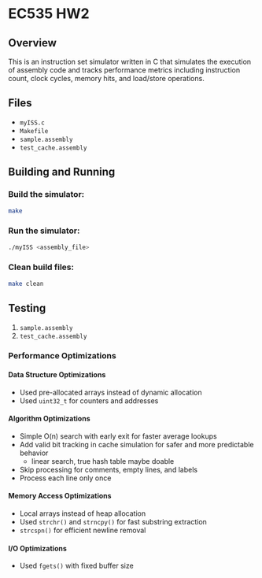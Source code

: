 # EC535 HW2

## Overview
This is an instruction set simulator written in C that simulates the execution of assembly code and tracks performance metrics including instruction count, clock cycles, memory hits, and load/store operations.

## Files
- `myISS.c`
- `Makefile`
- `sample.assembly`
- `test_cache.assembly`

## Building and Running

### Build the simulator:
```bash
make
```

### Run the simulator:
```bash
./myISS <assembly_file>
```

### Clean build files:
```bash
make clean
```

## Testing
1. `sample.assembly`
2. `test_cache.assembly`

### Performance Optimizations

#### Data Structure Optimizations
- Used pre-allocated arrays instead of dynamic allocation
- Used `uint32_t` for counters and addresses

#### Algorithm Optimizations
- Simple O(n) search with early exit for faster average lookups
- Add valid bit tracking in cache simulation for safer and more predictable behavior  
    - linear search, true hash table maybe doable
- Skip processing for comments, empty lines, and labels
- Process each line only once

#### Memory Access Optimizations
- Local arrays instead of heap allocation
- Used `strchr()` and `strncpy()` for fast substring extraction
- `strcspn()` for efficient newline removal

#### I/O Optimizations
- Used `fgets()` with fixed buffer size
